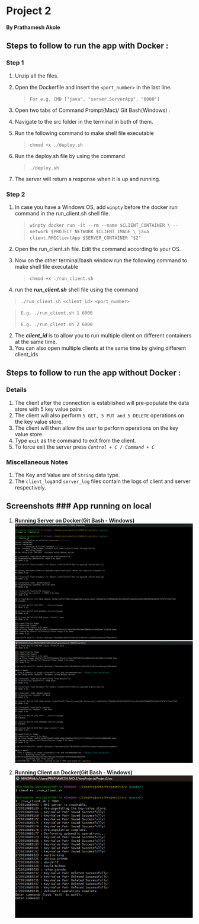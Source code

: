 # **Project 2**

**By Prathamesh Akole**


## Steps to follow to run the app with Docker : 

### Step 1
1. Unzip all the files.
2. Open the Dockerfile and insert the `<port_number>` in the last line.
   >`For e.g. CMD ["java", "server.ServerApp", "6000"]`
   
2. Open two tabs of Command Prompt(Mac)/ Git Bash(Windows) .
3. Navigate to the src folder in the terminal in both of them.
4. Run the following command to make shell file executable
   > `chmod +x ./deploy.sh`
4. Run the deploy.sh file by using the command 
   >`./deploy.sh`
6. The server will return a response when it is up and running.

### Step 2

1. In case you have a Windows OS, add `winpty` before the docker run command in the run_client.sh shell file.
   >`winpty docker run -it --rm --name $CLIENT_CONTAINER \ --network $PROJECT_NETWORK $CLIENT_IMAGE \ java client.RMIClientApp $SERVER_CONTAINER "$2"`
2. Open the run_client.sh file. Edit the command according to your OS.

2. Now on the other terminal/bash window run the following command to make shell file executable
   > `chmod +x ./run_client.sh`
2.  run the  ***run_client.sh*** shell file using the command
   >`./run_client.sh <client_id> <port_number>`

   >`E.g. ./run_client.sh 1 6000`
   > 
   > `E.g. ./run_client.sh 2 6000`
2. The ***client_id*** is to allow you to run multiple client on different containers at the same time.
3. You can also open multiple clients at the same time by giving different client_ids

## Steps to follow to run the app without Docker :




### Details

1. The client after the connection is established will pre-populate the data store with 5 key value pairs
2. The client will also perform `5 GET, 5 PUT and 5 DELETE` operations on the key value store.
3. The client will then allow the user to perform operations on the key value store.
4. Type `exit` as the command to exit from the client.
5. To force exit the server press *`Control + C / Command + C`* 


### Miscellaneous Notes

1. The Key and Value are of `String` data type.
2. The `client_log`and `server_log` files contain the logs of client and server respectively.


## Screenshots ### App running on local 

1. **Running Server on Docker(Git Bash - Windows)**
![img.png](src/screenshots/img.png)
![img2.png](src/screenshots/img2.png)

2. **Running Client on Docker(Git Bash - Windows)**
![img.png](src/screenshots/img3.png)

